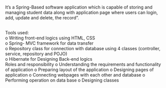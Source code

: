 It’s a Spring-Based software application which is capable of storing and managing student data along with application page where users can login, add, update and delete, the record”.

<br>
Tools used:
<br>
o	Writing front-end logics using HTML, CSS
<br>
o	Spring- MVC framework for data transfer
<br>
o	Repository class for connection with database using 4 classes (controller, service, repository and POJO)
<br>
o	Hibernate for Designing Back-end logics 

<br>
Roles and responsibility
o	Understanding the requirements and functionality of application
o	Preparing layout of the application
o	Designing pages of application
o	Connecting webpages with each other and database
o	Performing operation on data base
o	Designing classes
